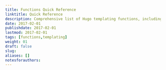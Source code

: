 ```yaml
---
title: Functions Quick Reference
linktitle: Quick Reference
description: Comprehensive list of Hugo templating functions, including basic and advanced usage examples.
date: 2017-02-01
publishdate: 2017-02-01
lastmod: 2017-02-01
tags: [functions,templating]
weight: 01
draft: false
slug:
aliases: []
notesforauthors:
---
```


